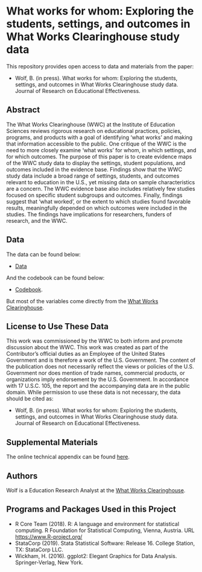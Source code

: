 # What works for whom: Exploring the students, settings, and outcomes in What Works Clearinghouse study data

This repository provides open access to data and materials from the paper:

- Wolf, B. (in press). What works for whom: Exploring the students, settings, and outcomes in What Works Clearinghouse study data. Journal of Research on Educational Effectiveness.

## Abstract

The What Works Clearinghouse (WWC) at the Institute of Education Sciences reviews rigorous research on educational practices, policies, programs, and products with a goal of identifying ‘what works’ and making that information accessible to the public. One critique of the WWC is the need to more closely examine ‘what works’ for whom, in which settings, and for which outcomes. The purpose of this paper is to create evidence maps of the WWC study data to display the settings, student populations, and outcomes included in the evidence base. Findings show that the WWC study data include a broad range of settings, students, and outcomes relevant to education in the U.S., yet missing data on sample characteristics are a concern. The WWC evidence base also includes relatively few studies focused on specific student subgroups and outcomes. Finally, findings suggest that ‘what worked’, or the extent to which studies found favorable results, meaningfully depended on which outcomes were included in the studies. The findings have implications for researchers, funders of research, and the WWC.

## Data

The data can be found below:

- [Data](https://github.com/betsyjwolf/evidence-maps/blob/master/evidence_gap_v3.csv)

And the codebook can be found below:

- [Codebook](https://github.com/betsyjwolf/evidence-maps/blob/master/codebook_for_evidence_gap_v3.csv).

But most of the variables come directly from the [What Works Clearinghouse](https://ies.ed.gov/ncee/wwc/studyfindings). 

## License to Use These Data

This work was commissioned by the WWC to both inform and promote discussion about the WWC. This work was created as part of the Contributor’s official duties as an Employee of the United States Government and is therefore a work of the U.S. Government. The content of the publication does not necessarily reflect the views or policies of the U.S. Government nor does mention of trade names, commercial products, or organizations imply endorsement by the U.S. Government. In accordance with 17 U.S.C. 105, the report and the accompanying data are in the public domain. While permission to use these data is not necessary, the data should be cited as:

- Wolf, B. (in press). What works for whom: Exploring the students, settings, and outcomes in What Works Clearinghouse study data. Journal of Research on Educational Effectiveness. 

## Supplemental Materials

The online technical appendix can be found [here](https://docs.google.com/document/d/1oTBPbfP5gTf5RQVhS7dd1hgft03bkC9I/edit?usp=sharing&ouid=110249661442452761161&rtpof=true&sd=true).

## Authors

Wolf is a Education Research Analyst at the [What Works Clearinghouse](https://ies.ed.gov/ncee/wwc/).

## Programs and Packages Used in this Project

* R Core Team (2018). R: A language and environment for statistical computing. R Foundation for Statistical Computing, Vienna, Austria. URL https://www.R-project.org/
* StataCorp (2019). Stata Statistical Software: Release 16. College Station, TX: StataCorp LLC.
* Wickham, H. (2016). ggplot2: Elegant Graphics for Data Analysis. Springer-Verlag, New York. 
  






